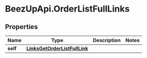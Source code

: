 # BeezUpApi.OrderListFullLinks

## Properties
Name | Type | Description | Notes
------------ | ------------- | ------------- | -------------
**self** | [**LinksGetOrderListFullLink**](LinksGetOrderListFullLink.md) |  | 


